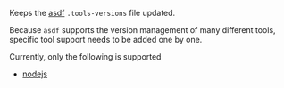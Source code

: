 Keeps the [asdf](https://asdf-vm.com/manage/configuration.html#tool-versions)
`.tools-versions` file updated.

Because `asdf` supports the version management of many different tools, specific tool support needs to be added one by one.

Currently, only the following is supported

- [nodejs](https://github.com/asdf-vm/asdf-nodejs)
